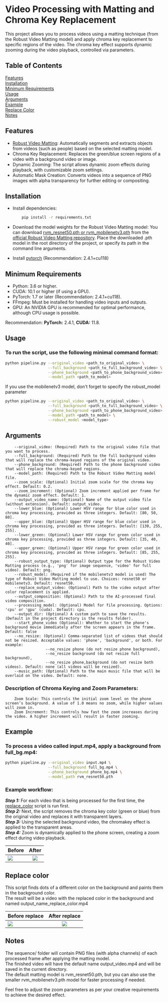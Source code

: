 # Video Processing with Matting and Chroma Key Replacement

This project allows you to process videos using a matting technique (from the Robust Video Matting model) and apply chroma key replacement to specific regions of the video. The chroma key effect supports dynamic zooming during the video playback, controlled via parameters.

## Table of Contents
[Features](#Features) \
[Installation](#Installation)\
[Minimum Requirements](#Minimum-Requirements)\
[Usage](#Usage)\
[Arguments](#Arguments)\
[Example](#Example)\
[Replace Color](#Replace-color)\
[Notes](#Notes)

## Features

- [Robust Video Matting](https://github.com/PeterL1n/RobustVideoMatting): Automatically segments and extracts objects from videos (such as people) based on the selected matting model.
- Chroma Key Replacement: Replaces the green/blue screen regions of a video with a background video or image.
- Dynamic Zooming: The script allows dynamic zoom effects during playback, with customizable zoom settings.
- Automatic Mask Creation: Converts videos into a sequence of PNG images with alpha transparency for further editing or compositing.

## Installation

- Install dependencies:
    ```bash
        pip install -r requirements.txt
    ```

- Download the model weights for the Robust Video Matting model:
    You can download [rvm_resnet50.pth or rvm_mobilenetv3.pth](https://github.com/PeterL1n/RobustVideoMatting?tab=readme-ov-file#download) from the [official Robust Video Matting repository](https://github.com/PeterL1n/RobustVideoMatting).
    Place the downloaded .pth model in the root directory of the project, or specify its path in the command line arguments.

- Install [pytorch](https://pytorch.org/) (Recommendation: 2.4.1+cu118)

## Minimum Requirements

- Python: 3.6 or higher.
- CUDA: 10.1 or higher (if using a GPU).
- PyTorch: 1.7 or later (Recommendation: 2.4.1+cu118).
- FFmpeg: Must be installed for handling video inputs and outputs.
- GPU: An NVIDIA GPU is recommended for optimal performance, although CPU usage is possible.

Recommendation: **PyTorch:** 2.4.1, **CUDA:** 11.8.

## Usage

### To run the script, use the following minimal command format:

```bash
python pipeline.py --original_video <path_to_original_video> \
                   --full_background <path_to_full_background_video> \
                   --phone_background <path_to_phone_background_video> \
                   --model_path <path_to_model> 
```
If you use the mobilenetv3 model, don't forget to specify the robust_model parameter

```bash
python pipeline.py --original_video <path_to_original_video> \
                   --full_background <path_to_full_background_video> \
                   --phone_background <path_to_phone_background_video> \
                   --model_path <path_to_model> \
                   --robust_model <model_type>
```

## Arguments
```text
    --original_video: (Required) Path to the original video file that you want to process.
    --full_background: (Required) Path to the full background video that will replace the chroma-keyed regions of the original video.
    --phone_background: (Required) Path to the phone background video that will replace the chroma-keyed regions.
    --model_path: (Required) Path to the Robust Video Matting model file.
    --zoom_scale: (Optional) Initial zoom scale for the chroma key effect. Default: 0.2.
    --zoom_increment: (Optional) Zoom increment applied per frame for the dynamic zoom effect. Default: 1.
    --output_video_name: (Optional) Name of the output video file (without extension). Default: output_video.
    --lower_blue: (Optional) Lower HSV range for blue color used in chroma key processing, provided as three integers. Default: [80, 50, 80].
    --upper_blue: (Optional) Upper HSV range for blue color used in chroma key processing, provided as three integers. Default: [130, 255, 255].
    --lower_green: (Optional) Lower HSV range for green color used in chroma key processing, provided as three integers. Default: [35, 40, 40].
    --upper_green: (Optional) Upper HSV range for green color used in chroma key processing, provided as three integers. Default: [85, 255, 255].
    --robust_output_type: (Optional) Output type for the Robust Video Matting process (e.g., 'png' for image sequence, 'video' for full video). Default: png.
    --robust_model: (Required if the mobilenetv3 model is used) The type of Robust Video Matting model to use. Choices: resnet50 or mobilenetv3. Default: resnet50.
    --replace_output_video: (Optional) Path to the video output after color replacement is applied.
    --output_composition: (Optional) Path to the AI-processed final video composition.
    --processing_model: (Optional) Model for file processing. Options: 'cpu' or 'gpu' (cuda). Default: cpu.
    --output_dir: (Optional) A custom path to save the results. (Default in the project directory is the results folder).
    --start_phone_video (Optional): Whether to start the phone's background movie immediately after the screen appears in the frame. Default: false
    --no_resize: (Optional) Comma-separated list of videos that should not be resized. Acceptable values: 'phone', 'background', or both. For example:
                  --no_resize phone (do not resize phone background),
                  --no_resize background (do not resize full background),
                  --no_resize phone,background (do not resize both videos). Default: none (all videos will be resized).
    --music_path: (Optional) Path to the main music file that will be overlaid on the video. Default: none.
```
    
### Description of Chroma Keying and Zoom Parameters:
```text
    Zoom Scale: This controls the initial zoom level on the phone screen’s background. A value of 1.0 means no zoom, while higher values will zoom in.
    Zoom Increment: This controls how fast the zoom increases during the video. A higher increment will result in faster zooming.
```

## Example

### To process a video called input.mp4, apply a background from full_bg.mp4:

```bash
python pipeline.py --original_video input.mp4 \
                   --full_background full_bg.mp4 \
                   --phone_background phone_bg.mp4 \
                   --model_path rvm_resnet50.pth 
```
### Example workflow:

***Step 1:*** For each video that is being processed for the first time, the [replace_color](#Replace-color) script is run first.\
***Step 2:*** Next, the script removes the chroma key color (green or blue) from the original video and replaces it with transparent layers.\
***Step 3:*** Using the selected background video, the chromakey effect is applied to the transparent areas.\
***Step 4:*** Zoom is dynamically applied to the phone screen, creating a zoom effect during video playback.

| **Before**                    |          **After**           |
|-------------------------------|:----------------------------:|
| ![](README_ASSETS/before.gif) | ![](README_ASSETS/after.gif) |

## Replace color

This script finds dots of a different color on the background and paints them in the background color. \
The result will be a video with the replaced color in the background and named output_name_replace_color.mp4

| **Before replace**            |          **After replace**         |
|-------------------------------|:----------------------------------:|
| ![](README_ASSETS/before.gif) |![](README_ASSETS/after_replace.gif)|

## Notes

The sequence/ folder will contain PNG files (with alpha channels) of each processed frame after applying the matting model.\
The finished video will have the default name output_video.mp4 and will be saved in the current directory.\
The default matting model is rvm_resnet50.pth, but you can also use the smaller rvm_mobilenetv3.pth model for faster processing if needed.

Feel free to adjust the zoom parameters as per your creative requirements to achieve the desired effect.
